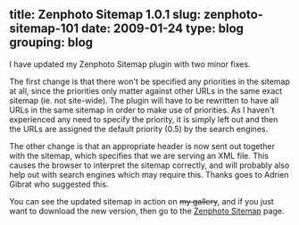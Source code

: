 title: Zenphoto Sitemap 1.0.1
slug: zenphoto-sitemap-101
date: 2009-01-24
type: blog
grouping: blog
---
I have updated my Zenphoto Sitemap plugin with two minor fixes.

The first change is that there won't be specified any priorities in the sitemap at all, since the priorities only matter against other URLs in the same exact sitemap (ie. not site-wide). The plugin will have to be rewritten to have all URLs in the same sitemap in order to make use of priorities. As I haven't experienced any need to specify the priority, it is simply left out and then the URLs are assigned the default priority (0.5) by the search engines.

The other change is that an appropriate header is now sent out together with the sitemap, which specifies that we are serving an XML file. This causes the browser to interpret the sitemap correctly, and will probably also help out with search engines which may require this. Thanks goes to Adrien Gibrat who suggested this.

You can see the updated sitemap in action on <s>my gallery</s>, and if you just want to download the new version, then go to the [Zenphoto Sitemap](/projects/zenphoto-sitemap/) page.
